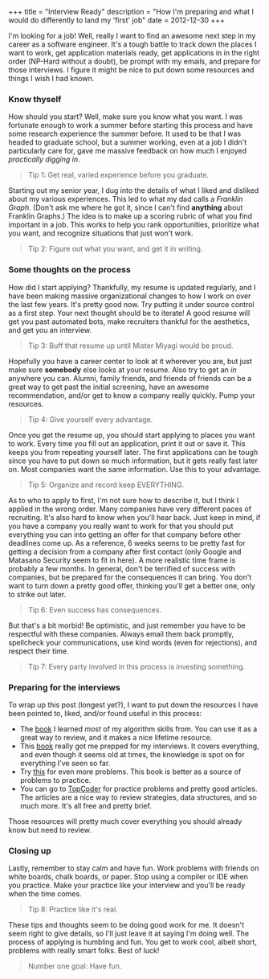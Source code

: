 +++
title = "Interview Ready"
description = "How I'm preparing and what I would do differently to land my 'first' job"
date = 2012-12-30
+++

I'm looking for a job! Well, really I want to find an awesome next
step in my career as a software engineer. It's a tough battle to
track down the places I want to work, get application materials
ready, get applications in in the right order (NP-Hard without a
doubt), be prompt with my emails, and prepare for those interviews.
I figure it might be nice to put down some resources and things I
wish I had known.

### Know thyself

How should you start? Well, make sure you know what you want. I
was fortunate enough to work a summer before starting this process
and have some research experience the summer before. It used to be
that I was headed to graduate school, but a summer working, even at
a job I didn't particularly care for, gave me massive feedback on
how much I enjoyed _practically_ _digging_ _in_.

> Tip 1: Get real, varied experience before you graduate.

Starting out my senior year, I dug into the details of what I liked
and disliked about my various experiences. This led to what my dad
calls a _Franklin_ _Graph_. (Don't ask me where he got it, since I
can't find **anything** about Franklin Graphs.) The idea is to make
up a scoring rubric of what you find important in a job. This works
to help you rank opportunities, prioritize what you want, and
recognize situations that just won't work.

> Tip 2: Figure out what you want, and get it in writing.

### Some thoughts on the process

How did I start applying? Thankfully, my resume is updated
regularly, and I have been making massive organizational changes to
how I work on over the last few years. It's pretty good now. Try
putting it under source control as a first step. Your next thought
should be to iterate! A good resume will get you past automated
bots, make recruiters thankful for the aesthetics, and get you an
interview.

> Tip 3: Buff that resume up until Mister Miyagi would be proud.

Hopefully you have a career center to look at it wherever you are,
but just make sure **somebody** else looks at your resume. Also
try to get an _in_ anywhere you can. Alumni, family friends, and
friends of friends can be a great way to get past the initial
screening, have an awesome recommendation, and/or get to know a
company really quickly. Pump your resources.

> Tip 4: Give yourself every advantage.

Once you get the resume up, you should start applying to places
you want to work. Every time you fill out an application, print
it out or save it. This keeps you from repeating yourself later.
The first applications can be tough since you have to put down so
much information, but it gets really fast later on. Most
companies want the same information. Use this to your advantage.

> Tip 5: Organize and record keep EVERYTHING.

As to who to apply to first, I'm not sure how to describe it, but
I think I applied in the wrong order. Many companies have very
different paces of recruiting. It's also hard to know when
you'll hear back. Just keep in mind, if you have a company you
really want to work for that you should put everything you can
into getting an offer for that company before other deadlines
come up. As a reference, 6 weeks seems to be pretty fast for
getting a decision from a company after first contact (only
Google and Matasano Security seem to fit in here). A more
realistic time frame is probably a few months. In general,
don't be terrified of success with companies, but be prepared
for the consequences it can bring. You don't want to turn down
a pretty good offer, thinking you'll get a better one, only to
strike out later.

> Tip 6: Even success has consequences.

But that's a bit morbid! Be optimistic, and just remember you
have to be respectful with these companies. Always email
them back promptly, spellcheck your communications, use kind
words (even for rejections), and respect their time.

> Tip 7: Every party involved in this process is investing
> something.

### Preparing for the interviews

To wrap up this post (longest yet?), I want to put down the
resources I have been pointed to, liked, and/or found useful
in this process:

- The [book](http://www.amazon.com/Algorithm-Design-Manual-Steven-Skiena/dp/1849967202/ref=sr_1_1?ie=UTF8&qid=1356923243&sr=8-1&keywords=skiena)
  I learned _most_ of my algorithm skills from. You can use
  it as a great way to review, and it makes a nice lifetime
  resource.
- This [book](http://www.amazon.com/Programming-Interviews-Exposed-Secrets-Programmer/dp/047012167X/ref=sr_1_3?s=books&ie=UTF8&qid=1356923330&sr=1-3&keywords=programming+interview)
  really got me prepped for my interviews. It covers everything,
  and even though it seems old at times, the knowledge is spot
  on for everything I've seen so far.
- Try [this](http://www.amazon.com/Cracking-Coding-Interview-Fourth-Programming/dp/145157827X/ref=sr_1_2?s=books&ie=UTF8&qid=1356923408&sr=1-2&keywords=cracking+the+coding+interview)
  for even more problems. This book is better as a source
  of problems to practice.
- You can go to [TopCoder](http://www.topcoder.com/) for
  practice problems and pretty good articles. The articles
  are a nice way to review strategies, data structures, and
  so much more. It's all free and pretty brief.

Those resources will pretty much cover everything you
should already know but need to review.

### Closing up

Lastly, remember
to stay calm and have fun. Work problems with friends on
white boards, chalk boards, or paper. Stop using a compiler
or IDE when you practice. Make your practice like your
interview and you'll be ready when the time comes.

> Tip 8: Practice like it's real.

These tips and thoughts seem to be doing
good work for me. It doesn't seem right to give details,
so I'll just leave it at saying I'm doing well. The
process of applying is humbling and fun. You get to work
cool, albeit short, problems with really smart folks.
Best of luck!

> Number one goal: Have fun.

